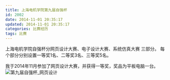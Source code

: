 ```yaml
---
title: 上海电机学院第九届自强杯
id: 2002
date: 2014-11-01 20:35:17
updated: 2014-11-01 20:35:17
categories: 比赛经历
tags: 比赛
---
```


上海电机学院自强杯分网页设计大赛、电子设计大赛、系统仿真大赛 三部分。
每个部分分别设置一等奖1名、二等奖3名、三等奖5名。

我于2014年11月参加了网页设计大赛，并获得一等奖，奖品为平板电脑一台。
![第九届自强杯_网页设计](/img/match/storge_web.jpg)
